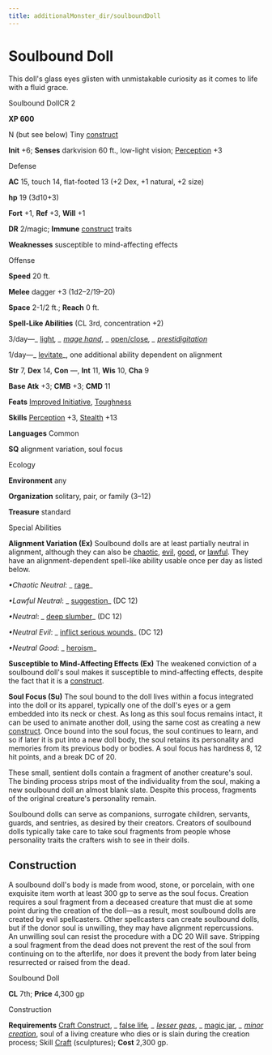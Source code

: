 ```yaml
---
title: additionalMonster_dir/soulboundDoll
---
```

# Soulbound Doll

This doll's glass eyes glisten with unmistakable curiosity as it comes to life with a fluid grace.

Soulbound DollCR 2

**XP 600**

N (but see below) Tiny [construct](monsters/creatureTypes#_construct)

**Init** +6; **Senses** darkvision 60 ft., low-light vision; [Perception](additionalMonster_dir/../skill_dir/perception#_perception) +3

Defense

**AC** 15, touch 14, flat-footed 13 (+2 Dex, +1 natural, +2 size)

**hp** 19 (3d10+3)

**Fort** +1, **Ref** +3, **Will** +1

**DR** 2/magic; **Immune** [construct](monster_dir/creatureTypes#_construct) traits

**Weaknesses** susceptible to mind-affecting effects

Offense

**Speed** 20 ft.

**Melee** dagger +3 (1d2–2/19–20)

**Space** 2-1/2 ft.; **Reach** 0 ft.

**Spell-Like Abilities** (CL 3rd, concentration +2)

3/day—_ [light](additionalMonster_dir/../spell_dir/light#_light)_, _ [mage hand](additionalMonsters/../spell_dir/mageHand#_mage-hand)_, _ [open/close](additionalMonster_dir/../spell_dir/openClose#_open-close)_, _ [prestidigitation](additionalMonsters/../spell_dir/prestidigitation#_prestidigitation)_

1/day—_ [levitate](additionalMonster_dir/../spell_dir/levitate#_levitate)_, one additional ability dependent on alignment

**Str** 7, **Dex** 14, **Con** —, **Int** 11, **Wis** 10, **Cha** 9

**Base Atk** +3; **CMB** +3; **CMD** 11

**Feats** [Improved Initiative](additionalMonsters/../feats#_improved-initiative), [Toughness](additionalMonster_dir/../feats#_toughness)

**Skills** [Perception](additionalMonster_dir/../skill_dir/perception#_perception) +3, [Stealth](additionalMonsters/../skill_dir/stealth#_stealth) +13

**Languages** Common

**SQ** alignment variation, soul focus

Ecology

**Environment** any

**Organization** solitary, pair, or family (3–12)

**Treasure** standard

Special Abilities

**Alignment Variation (Ex)** Soulbound dolls are at least partially neutral in alignment, although they can also be [chaotic](monsters/creatureTypes#_chaotic-subtype), [evil](monster_dir/creatureTypes#_evil-subtype), [good](monsters/creatureTypes#_good-subtype), or [lawful](monster_dir/creatureTypes#_lawful-subtype). They have an alignment-dependent spell-like ability usable once per day as listed below.

_•Chaotic Neutral_: _ [rage](additionalMonsters/../spell_dir/rage#_rage)_

_•Lawful Neutral_: _ [suggestion](additionalMonsters/../spell_dir/suggestion#_suggestion)_ (DC 12)

_•Neutral_: _ [deep slumber](additionalMonsters/../spell_dir/deepSlumber#_deep-slumber)_ (DC 12)

_•Neutral Evil_: _ [inflict serious wounds](additionalMonsters/../spell_dir/inflictSeriousWounds#_inflict-serious-wounds)_ (DC 12)

_•Neutral Good_: _ [heroism](additionalMonsters/../spell_dir/heroism#_heroism)_

**Susceptible to Mind-Affecting Effects (Ex)** The weakened conviction of a soulbound doll's soul makes it susceptible to mind-affecting effects, despite the fact that it is a [construct](monsters/creatureTypes#_construct).

**Soul Focus (Su)** The soul bound to the doll lives within a focus integrated into the doll or its apparel, typically one of the doll's eyes or a gem embedded into its neck or chest. As long as this soul focus remains intact, it can be used to animate another doll, using the same cost as creating a new [construct](monster_dir/creatureTypes#_construct). Once bound into the soul focus, the soul continues to learn, and so if later it is put into a new doll body, the soul retains its personality and memories from its previous body or bodies. A soul focus has hardness 8, 12 hit points, and a break DC of 20.

These small, sentient dolls contain a fragment of another creature's soul. The binding process strips most of the individuality from the soul, making a new soulbound doll an almost blank slate. Despite this process, fragments of the original creature's personality remain.

Soulbound dolls can serve as companions, surrogate children, servants, guards, and sentries, as desired by their creators. Creators of soulbound dolls typically take care to take soul fragments from people whose personality traits the crafters wish to see in their dolls.

## Construction

A soulbound doll's body is made from wood, stone, or porcelain, with one exquisite item worth at least 300 gp to serve as the soul focus. Creation requires a soul fragment from a deceased creature that must die at some point during the creation of the doll—as a result, most soulbound dolls are created by evil spellcasters. Other spellcasters can create soulbound dolls, but if the donor soul is unwilling, they may have alignment repercussions. An unwilling soul can resist the procedure with a DC 20 Will save. Stripping a soul fragment from the dead does not prevent the rest of the soul from continuing on to the afterlife, nor does it prevent the body from later being resurrected or raised from the dead.

Soulbound Doll

**CL** 7th; **Price** 4,300 gp

Construction

**Requirements** [Craft Construct](additionalMonsters/../monster_dir/monsterFeats#_craft-construct), _ [false life](additionalMonsters/../spell_dir/falseLife#_false-life)_, _ [lesser geas](additionalMonsters/../spell_dir/geasQuest#_geas-lesser)_, _ [magic jar](additionalMonsters/../spell_dir/magicJar#_magic-jar)_, _ [minor creation](additionalMonsters/../spell_dir/minorCreation#_minor-creation)_, soul of a living creature who dies or is slain during the creation process; Skill [Craft](additionalMonsters/../skill_dir/craft#_craft) (sculptures); **Cost** 2,300 gp.

